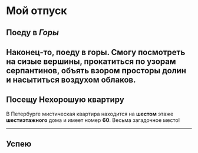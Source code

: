 # Мой отпуск

## Поеду в *Горы*
Наконец-то, поеду в горы.
Смогу посмотреть на сизые вершины, прокатиться по узорам серпантинов, объять взором просторы долин и насытиться воздухом облаков.
---
## Посещу **Нехорошую квартиру**
В Петербурге мистическая квартира находится на **шестом** этаже **шестиэтажного** дома и имеет номер **60**. Весьма загадочное место!

---
## Успею
